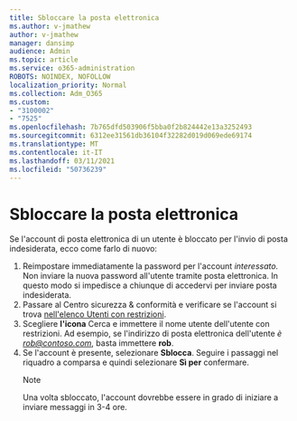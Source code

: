 ```yaml
---
title: Sbloccare la posta elettronica
ms.author: v-jmathew
author: v-jmathew
manager: dansimp
audience: Admin
ms.topic: article
ms.service: o365-administration
ROBOTS: NOINDEX, NOFOLLOW
localization_priority: Normal
ms.collection: Adm_O365
ms.custom:
- "3100002"
- "7525"
ms.openlocfilehash: 7b765dfd503906f5bba0f2b824442e13a3252493
ms.sourcegitcommit: 6312ee31561db36104f32282d019d069ede69174
ms.translationtype: MT
ms.contentlocale: it-IT
ms.lasthandoff: 03/11/2021
ms.locfileid: "50736239"
---
```

# <a name="unblock-email"></a>Sbloccare la posta elettronica

Se l'account di posta elettronica di un utente è bloccato per l'invio di posta indesiderata, ecco come farlo di nuovo:

1. Reimpostare immediatamente la password per l'account *interessato.* Non inviare la nuova password all'utente tramite posta elettronica. In questo modo si impedisce a chiunque di accedervi per inviare posta indesiderata.
2. Passare al Centro sicurezza & conformità e verificare se l'account si trova [nell'elenco Utenti con restrizioni](https://protection.office.com/#/restrictedusers).
3. Scegliere **l'icona** Cerca e immettere il nome utente dell'utente con restrizioni. Ad esempio, se l'indirizzo di posta elettronica dell'utente *è rob@contoso.com*, basta immettere **rob**.
4. Se l'account è presente, selezionare **Sblocca**. Seguire i passaggi nel riquadro a comparsa e quindi selezionare **Sì per** confermare.  
    > [!NOTE]
    > Una volta sbloccato, l'account dovrebbe essere in grado di iniziare a inviare messaggi in 3-4 ore.
